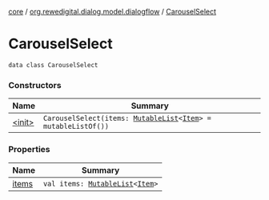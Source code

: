 [core](../../index.md) / [org.rewedigital.dialog.model.dialogflow](../index.md) / [CarouselSelect](./index.md)

# CarouselSelect

`data class CarouselSelect`

### Constructors

| Name | Summary |
|---|---|
| [&lt;init&gt;](-init-.md) | `CarouselSelect(items: `[`MutableList`](https://kotlinlang.org/api/latest/jvm/stdlib/kotlin.collections/-mutable-list/index.html)`<`[`Item`](../-item/index.md)`> = mutableListOf())` |

### Properties

| Name | Summary |
|---|---|
| [items](items.md) | `val items: `[`MutableList`](https://kotlinlang.org/api/latest/jvm/stdlib/kotlin.collections/-mutable-list/index.html)`<`[`Item`](../-item/index.md)`>` |
